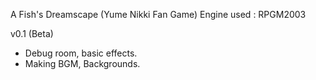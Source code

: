 A Fish's Dreamscape (Yume Nikki Fan Game)
Engine used : RPGM2003

v0.1 (Beta)
- Debug room, basic effects.
- Making BGM, Backgrounds.
